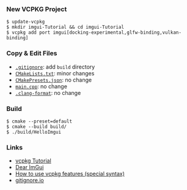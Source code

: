 ### New VCPKG Project

```shell
$ update-vcpkg
$ mkdir imgui-Tutorial && cd imgui-Tutorial
$ vcpkg add port imgui[docking-experimental,glfw-binding,vulkan-binding]
```

### Copy & Edit Files

- [`.gitignore`](https://www.toptal.com/developers/gitignore): add `build` directory
- [`CMakeLists.txt`](https://github.com/mkohlhaas/vcpkg-Tutorial/blob/main/helloworld/CMakeLists.txt): minor changes
- [`CMakePresets.json`](https://github.com/mkohlhaas/vcpkg-Tutorial/blob/main/helloworld/CMakePresets.json): no change
- [`main.cpp`](https://github.com/ocornut/imgui/blob/master/examples/example_glfw_vulkan/main.cpp): no change
- [`.clang-format`](https://github.com/mkohlhaas/Template-Metaprogramming-with-CPP/blob/main/.clang-format): no change

### Build

```shell
$ cmake --preset=default
$ cmake --build build/
$ ./build/HelloImgui
```

### Links

- [vcpkg Tutorial](https://github.com/mkohlhaas/vcpkg-Tutorial)
- [Dear ImGui](https://github.com/ocornut/imgui)
- [How to use vcpkg features (special syntax)](https://learn.microsoft.com/en-us/vcpkg/concepts/default-features#default-features-interactions)
- [gitignore.io](https://www.toptal.com/developers/gitignore)
